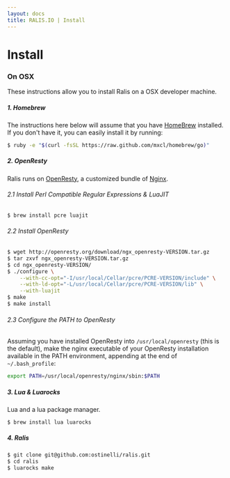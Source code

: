 ```yaml
---
layout: docs
title: RALIS.IO | Install
---
```


# Install

### On OSX
These instructions allow you to install Ralis on a OSX developer machine.

##### 1. Homebrew
The instructions here below will assume that you have [HomeBrew](http://brew.sh/) installed.
If you don't have it, you can easily install it by running:

```bash
$ ruby -e "$(curl -fsSL https://raw.github.com/mxcl/homebrew/go)"
```

##### 2. OpenResty
Ralis runs on [OpenResty](http://openresty.org/), a customized bundle of [Nginx](http://nginx.org/).

###### 2.1 Install Perl Compatible Regular Expressions & LuaJIT
```bash
$ brew install pcre luajit
````

###### 2.2 Install OpenResty

```bash
$ wget http://openresty.org/download/ngx_openresty-VERSION.tar.gz
$ tar zxvf ngx_openresty-VERSION.tar.gz
$ cd ngx_openresty-VERSION/
$ ./configure \
    --with-cc-opt="-I/usr/local/Cellar/pcre/PCRE-VERSION/include" \
    --with-ld-opt="-L/usr/local/Cellar/pcre/PCRE-VERSION/lib" \
    --with-luajit
$ make
$ make install
```

###### 2.3 Configure the PATH to OpenResty
Assuming you have installed OpenResty into `/usr/local/openresty` (this is the default), make the nginx executable of your OpenResty installation available in the PATH environment, appending at the end of `~/.bash_profile`:

```bash
export PATH=/usr/local/openresty/nginx/sbin:$PATH
```

##### 3. Lua & Luarocks
Lua and a lua package manager.

```bash
$ brew install lua luarocks
```

##### 4. Ralis
```bash
$ git clone git@github.com:ostinelli/ralis.git
$ cd ralis
$ luarocks make
```
